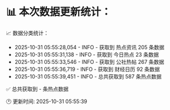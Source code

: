 📊 本次数据更新统计：
==========================

📈 数据分类统计：
- 2025-10-31 05:55:28,054 - INFO - 获取到 热点资讯 205 条数据
- 2025-10-31 05:55:31,138 - INFO - 获取到 今日热点 23 条数据
- 2025-10-31 05:55:33,546 - INFO - 获取到 公社热帖 267 条数据
- 2025-10-31 05:55:36,719 - INFO - 获取到 财经日历 92 条数据
- 2025-10-31 05:55:39,451 - INFO - 总共获取到 587 条热点数据

✅ 总共获取到 - 条热点数据

🕐 更新时间: 2025-10-31 05:55:39
